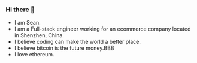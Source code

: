 ### Hi there 👋

* I am Sean.
* I am a Full-stack engineer working for an ecommerce company located in Shenzhen, China.
* I believe coding can make the world a better place.
* I believe bitcoin is the future money.₿₿₿
* I love ethereum.
